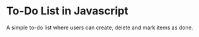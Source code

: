# To-Do List in Javascript

A simple to-do list where users can create, delete and mark items as done.
